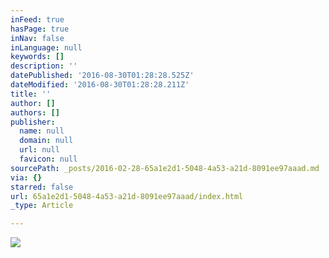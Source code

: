 ```yaml
---
inFeed: true
hasPage: true
inNav: false
inLanguage: null
keywords: []
description: ''
datePublished: '2016-08-30T01:28:28.525Z'
dateModified: '2016-08-30T01:28:28.211Z'
title: ''
author: []
authors: []
publisher:
  name: null
  domain: null
  url: null
  favicon: null
sourcePath: _posts/2016-02-28-65a1e2d1-5048-4a53-a21d-8091ee97aaad.md
via: {}
starred: false
url: 65a1e2d1-5048-4a53-a21d-8091ee97aaad/index.html
_type: Article

---
```

![](https://the-grid-user-content.s3-us-west-2.amazonaws.com/dfca67e9-bda2-4295-9816-f5fdc58d4dcc.jpg)